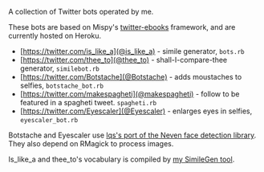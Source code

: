 A collection of Twitter bots operated by me.

These bots are based on Mispy's [twitter-ebooks](https://github.com/mispy/twitter_ebooks) framework,
and are currently hosted on Heroku.

- [https://twitter.com/is_like_a](@is_like_a) - simile generator, `bots.rb`
- [https://twitter.com/thee_to](@thee_to) - shall-I-compare-thee generator, `similebot.rb`
- [https://twitter.com/Botstache](@Botstache) - adds moustaches to selfies, `botstache_bot.rb`
- [https://twitter.com/makespagheti](@makespagheti) - follow to be featured in a spagheti tweet. `spagheti.rb`
- [https://twitter.com/Eyescaler](@Eyescaler) - enlarges eyes in selfies, `eyescaler_bot.rb`

Botstache and Eyescaler use [lqs's port of the Neven face detection library](https://github.com/lqs/neven). They also
depend on RMagick to process images.

Is_like_a and thee_to's vocabulary is compiled by [my SimileGen tool](https://github.com/zhuowei/SimileGen).
